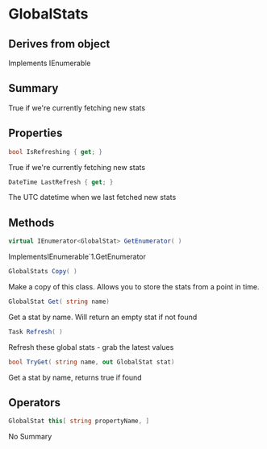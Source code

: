 # GlobalStats

## Derives from object
Implements IEnumerable<GlobalStat>

## Summary

True if we're currently fetching new stats
## Properties

```c#
bool IsRefreshing { get; } 
```
True if we're currently fetching new stats
```c#
DateTime LastRefresh { get; } 
```
The UTC datetime when we last fetched new stats
## Methods

```c#
virtual IEnumerator<GlobalStat> GetEnumerator( ) 
```
ImplementsIEnumerable`1.GetEnumerator
```c#
GlobalStats Copy( ) 
```
Make a copy of this class. Allows you to store the stats from a point in time.
```c#
GlobalStat Get( string name) 
```
Get a stat by name. Will return an empty stat if not found
```c#
Task Refresh( ) 
```
Refresh these global stats - grab the latest values
```c#
bool TryGet( string name, out GlobalStat stat) 
```
Get a stat by name, returns true if found
## Operators

```c#
GlobalStat this[ string propertyName, ] 
```
No Summary
